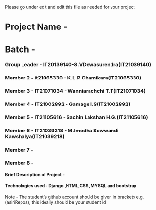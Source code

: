 Please go under edit and edit this file as needed for your project

# Project Name - 
# Batch - 
### Group Leader - IT20139140-S.VDewasurendra(IT21039140)
### Member 2 -  it21065330  - K.L.P.Chamikara(IT21065330)
### Member 3 -  IT21071034 - Wanniarachchi T.T(IT21071034)
### Member 4 -  IT21002892 - Gamage I.S(IT21002892)
### Member 5 -  IT21105616 - Sachin Lakshan H.G.(IT21105616)
### Member 6 - IT21039218 - M.Imedha Sewwandi Kawshalya(IT21039218)
### Member 7 - 
### Member 8 - 

#### Brief Description of Project - 
#### Technologies used -  Django ,HTML,CSS ,MYSQL and bootstrap

Note - The student's github account should be given in brackets e.g. (asiriRepos), this ideally should be your student id 

